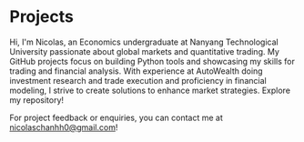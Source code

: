 # Projects

Hi, I'm Nicolas, an Economics undergraduate at Nanyang Technological University passionate about global markets and quantitative trading. My GitHub projects focus on building Python tools and showcasing my skills for trading and financial analysis. With experience at AutoWealth doing investment research and trade execution and proficiency in financial modeling, I strive to create solutions to enhance market strategies. Explore my repository! 

For project feedback or enquiries, you can contact me at nicolaschanhh0@gmail.com!
